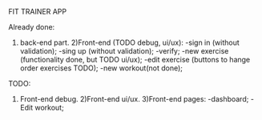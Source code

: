 FIT TRAINER APP

Already done:

1) back-end part.
2)Front-end (TODO debug, ui/ux): 
  -sign in (without validation);
  -sing up (without validation);
  -verify;
  -new exercise (functionality done, but TODO ui/ux);
  -edit exercise (buttons to hange order exercises TODO);
  -new workout(not done);

TODO: 
1) Front-end debug.
2)Front-end ui/ux.
3)Front-end pages:
  -dashboard;
  -Edit workout;
